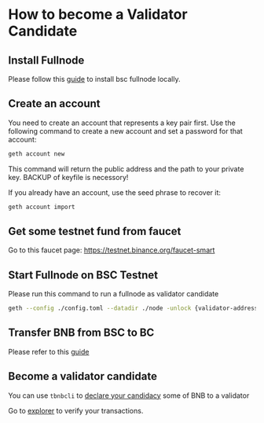 # How to become a Validator Candidate

## Install Fullnode

Please follow this [guide](../developer/fullnode.md) to install bsc fullnode locally.

## Create an account

You need to create an account that represents a key pair first. Use the following command to create a new account and set a password for that account:
```bash
geth account new
```

This command will return the public address and the path to your private key. BACKUP of keyfile is necessory!

If you already have an account, use the seed phrase to recover it:

```bash
geth account import
```
## Get some testnet fund from faucet

Go to this faucet page: <https://testnet.binance.org/faucet-smart>

## Start Fullnode on BSC Testnet

Please run this command to run a fullnode as validator candidate

```bash
geth --config ./config.toml --datadir ./node -unlock {validator-address} --mine --allow-insecure-unlock  --rpcapi "eth,web3,miner,net,admin,personal,debug" --metrics
```

## Transfer BNB from BSC to BC

Please refer to this [guide](../validator/cross-chain-transfer.md)

## Become a validator candidate

You can use `tbnbcli` to [declare your candidacy](../../guides/concepts/bc-staking.md#create-bsc-validator) some of BNB to a validator

Go to [explorer](https://explorer.binance.org/testnet/) to verify your transactions.

